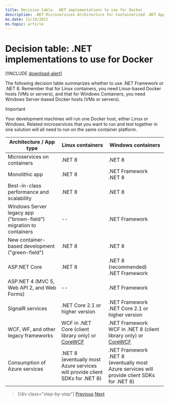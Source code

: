 ```yaml
---
title: Decision table. .NET implementations to use for Docker
description: .NET Microservices Architecture for Containerized .NET Applications | Decision table, .NET implementations to use for Docker
ms.date: 11/19/2021
ms.topic: article
---
```

# Decision table: .NET implementations to use for Docker

[!INCLUDE [download-alert](../includes/download-alert.md)]

The following decision table summarizes whether to use .NET Framework or .NET 8. Remember that for Linux containers, you need Linux-based Docker hosts (VMs or servers), and that for Windows Containers, you need Windows Server-based Docker hosts (VMs or servers).

> [!IMPORTANT]
> Your development machines will run one Docker host, either Linux or Windows. Related microservices that you want to run and test together in one solution will all need to run on the same container platform.

| Architecture / App type | Linux containers | Windows containers |
|-------------------------|------------------|--------------------|
| Microservices on containers | .NET 8 | .NET 8 |
| Monolithic app | .NET 8 | .NET Framework <br/> .NET 8 |
| Best-in-class performance and scalability | .NET 8 | .NET 8 |
| Windows Server legacy app ("brown-field") migration to containers | -- | .NET Framework |
| New container-based development ("green-field") | .NET 8 | .NET 8 |
| ASP.NET Core | .NET 8 | .NET 8 (recommended) <br/> .NET Framework |
| ASP.NET 4 (MVC 5, Web API 2, and Web Forms) | -- | .NET Framework |
| SignalR services | .NET Core 2.1 or higher version | .NET Framework <br/> .NET Core 2.1 or higher version |
| WCF, WF, and other legacy frameworks | WCF in .NET Core (client library only) or [CoreWCF](https://www.nuget.org/profiles/corewcf) | .NET Framework <br/> WCF in .NET 8 (client library only) or [CoreWCF](https://www.nuget.org/profiles/corewcf) |
| Consumption of Azure services | .NET 8 <br/> (eventually most Azure services will provide client SDKs for .NET 8) | .NET Framework <br/> .NET 8 <br/> (eventually most Azure services will provide client SDKs for .NET 8) |

>[!div class="step-by-step"]
>[Previous](net-framework-container-scenarios.md)
>[Next](net-container-os-targets.md)
